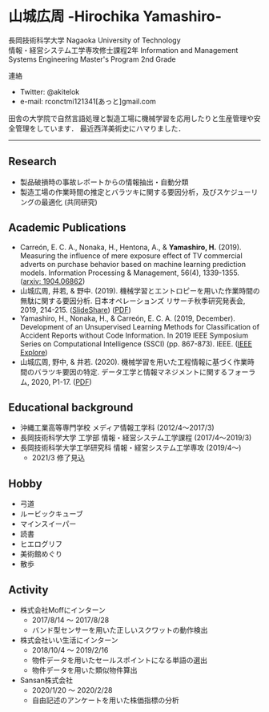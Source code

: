 # 山城広周 -Hirochika Yamashiro-   
長岡技術科学大学 Nagaoka University of Technology    
情報・経営システム工学専攻修士課程2年 Information and Management Systems Engineering Master's Program 2nd Grade  

連絡
* Twitter: @akitelok
* e-mail: rconctmi121341[あっと]gmail.com
    
田舎の大学院で自然言語処理と製造工場に機械学習を応用したりと生産管理や安全管理をしています．
最近西洋美術史にハマりました．

---

## Research
* 製品破損時の事故レポートからの情報抽出・自動分類
* 製造工場の作業時間の推定とバラツキに関する要因分析，及びスケジューリングの最適化 (共同研究)


## Academic Publications
* Carreón, E. C. A., Nonaka, H., Hentona, A., & **Yamashiro, H.** (2019). Measuring the influence of mere exposure effect of TV commercial adverts on purchase behavior based on machine learning prediction models. Information Processing & Management, 56(4), 1339-1355. (<a href="https://arxiv.org/abs/1904.06862">arxiv: 1904.06862</a>)
* 山城広周, 井若, & 野中. (2019). 機械学習とエントロピーを用いた作業時間の無駄に関する要因分析. 日本オペレーションズ リサーチ秋季研究発表会, 2019, 214-215. (<a href="https://www.slideshare.net/HirochikaYamashiro/ss-172570545">SlideShare</a>) (<a href="http://www.orsj.or.jp/~nc2019f/wp-content/uploads/2019/08/2019f-2-D-6.pdf">PDF</a>)
* Yamashiro, H., Nonaka, H., & Carreón, E. C. A. (2019, December). Development of an Unsupervised Learning Methods for Classification of Accident Reports without Code Information. In 2019 IEEE Symposium Series on Computational Intelligence (SSCI) (pp. 867-873). IEEE. (<a href="https://ieeexplore.ieee.org/abstract/document/9002985">IEEE Explore</a>)
* 山城広周, 野中, & 井若. (2020). 機械学習を用いた工程情報に基づく作業時間のバラツキ要因の特定. データ工学と情報マネジメントに関するフォーラム, 2020, P1-17. (<a href="https://proceedings-of-deim.github.io/DEIM2020/papers/P1-17.pdf">PDF</a>)

## Educational background
* 沖縄工業高等専門学校 メディア情報工学科 (2012/4〜2017/3)
* 長岡技術科学大学 工学部 情報・経営システム工学課程 (2017/4〜2019/3)
* 長岡技術科学大学工学研究科  情報・経営システム工学専攻 (2019/4〜)
    * 2021/3 修了見込


## Hobby
* 弓道
* ルービックキューブ
* マインスイーパー
* 読書
* ヒエログリフ
* 美術館めぐり
* 散歩
    

## Activity
* 株式会社Moffにインターン
    * 2017/8/14 〜 2017/8/28
    * バンド型センサーを用いた正しいスクワットの動作検出
* 株式会社いい生活にインターン
    * 2018/10/4 〜 2019/2/16
    * 物件データを用いたセールスポイントになる単語の選出
    * 物件データを用いた類似物件算出
* Sansan株式会社
    * 2020/1/20 〜 2020/2/28
    * 自由記述のアンケートを用いた株価指標の分析